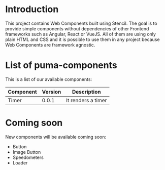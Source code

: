 # Introduction
This project contains Web Components built using Stencil. 
The goal is to provide simple components without dependencies of other Frontend frameworks such as Angular, React or VueJS.
All of them are using only plain HTML and CSS and it is possible to use them in any project because Web Components are framework agnostic.

# List of puma-components
This is a list of our available components:

| Component | Version | Description |
| --------- | ------- | ----------- |
| Timer | 0.0.1 | It renders a timer |


# Coming soon
New components will be available coming soon:
- Button
- Image Button
- Speedometers
- Loader